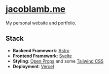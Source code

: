 # [jacoblamb.me](jacoblamb.me)
My personal website and portfolio.
## Stack
- **Backend Framework**: [Astro](https://astr.build/)
- **Frontend Framework**: [Svelte](https://svelte.dev/)
- **Styling**: [Open Props](https://open-props.style/) and some [Tailwind CSS](https://tailwindcss.com/)
- **Deployment**: [Vercel](https://vercel.com/)
